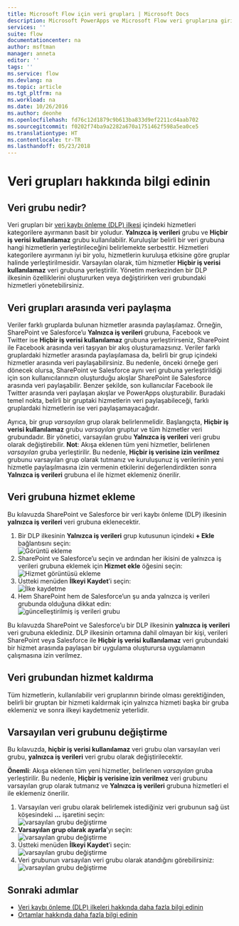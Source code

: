 ```yaml
---
title: Microsoft Flow için veri grupları | Microsoft Docs
description: Microsoft PowerApps ve Microsoft Flow veri gruplarına giriş.
services: ''
suite: flow
documentationcenter: na
author: msftman
manager: anneta
editor: ''
tags: ''
ms.service: flow
ms.devlang: na
ms.topic: article
ms.tgt_pltfrm: na
ms.workload: na
ms.date: 10/26/2016
ms.author: deonhe
ms.openlocfilehash: fd76c12d1879c9b613ba833d9ef2211cd4aab702
ms.sourcegitcommit: f0202f74ba9a2282a670a1751462f598a5ea0ce5
ms.translationtype: HT
ms.contentlocale: tr-TR
ms.lasthandoff: 05/23/2018
---
```

# <a name="learn-all-about-data-groups"></a>Veri grupları hakkında bilgi edinin
## <a name="what-is-a-data-group"></a>Veri grubu nedir?
Veri grupları bir [veri kaybı önleme (DLP) ilkesi](prevent-data-loss.md) içindeki hizmetleri kategorilere ayırmanın basit bir yoludur. **Yalnızca iş verileri** grubu ve **Hiçbir iş verisi kullanılamaz** grubu kullanılabilir. Kuruluşlar belirli bir veri grubuna hangi hizmetlerin yerleştirileceğini belirlemekte serbesttir. Hizmetleri kategorilere ayırmanın iyi bir yolu, hizmetlerin kuruluşa etkisine göre gruplar halinde yerleştirilmesidir. Varsayılan olarak, tüm hizmetler **Hiçbir iş verisi kullanılamaz** veri grubuna yerleştirilir. Yönetim merkezinden bir DLP ilkesinin özelliklerini oluştururken veya değiştirirken veri grubundaki hizmetleri yönetebilirsiniz.

## <a name="how-data-is-shared-between-data-groups"></a>Veri grupları arasında veri paylaşma
Veriler farklı gruplarda bulunan hizmetler arasında paylaşılamaz. Örneğin, SharePoint ve Salesforce’u **Yalnızca iş verileri** grubuna, Facebook ve Twitter ise **Hiçbir iş verisi kullanılamaz** grubuna yerleştirirseniz, SharePoint ile Facebook arasında veri taşıyan bir akış oluşturamazsınız. Veriler farklı gruplardaki hizmetler arasında paylaşılamasa da, belirli bir grup içindeki hizmetler arasında veri paylaşabilirsiniz. Bu nedenle, önceki örneğe geri dönecek olursa, SharePoint ve Salesforce aynı veri grubuna yerleştirildiği için son kullanıcılarınızın oluşturduğu akışlar SharePoint ile Salesforce arasında veri paylaşabilir. Benzer şekilde, son kullanıcılar Facebook ile Twitter arasında veri paylaşan akışlar ve PowerApps oluşturabilir. Buradaki temel nokta, belirli bir gruptaki hizmetlerin veri paylaşabileceği, farklı gruplardaki hizmetlerin ise veri paylaşamayacağıdır.  

Ayrıca, bir grup *varsayılan* grup olarak belirlenmelidir. Başlangıçta, **Hiçbir iş verisi kullanılamaz** grubu *varsayılan* gruptur ve tüm hizmetler veri grubundadır. Bir yönetici, varsayılan grubu **Yalnızca iş verileri** veri grubu olarak değiştirebilir. **Not**: Akışa eklenen tüm yeni hizmetler, belirlenen *varsayılan* gruba yerleştirilir. Bu nedenle, **Hiçbir iş verisine izin verilmez** grubunu varsayılan grup olarak tutmanız ve kuruluşunuz iş verilerinin yeni hizmetle paylaşılmasına izin vermenin etkilerini değerlendirdikten sonra **Yalnızca iş verileri** grubuna el ile hizmet eklemeniz önerilir.

## <a name="add-services-to-a-data-group"></a>Veri grubuna hizmet ekleme
Bu kılavuzda SharePoint ve Salesforce bir veri kaybı önleme (DLP) ilkesinin **yalnızca iş verileri** veri grubuna eklenecektir. 

1. Bir DLP ilkesinin **Yalnızca iş verileri** grup kutusunun içindeki **+ Ekle** bağlantısını seçin:    
   ![Görüntü ekleme](./media/introduction-to-data-groups/add-to-data-group-1.png)  
2. SharePoint ve Salesforce’u seçin ve ardından her ikisini de yalnızca iş verileri grubuna eklemek için **Hizmet ekle** öğesini seçin:    
   ![Hizmet görüntüsü ekleme](./media/introduction-to-data-groups/add-to-data-group-2.png)  
3. Üstteki menüden **İlkeyi Kaydet**’i seçin:  
   ![İlke kaydetme](./media/introduction-to-data-groups/add-to-data-group-4.png) 
4. Hem SharePoint hem de Salesforce’un şu anda yalnızca iş verileri grubunda olduğuna dikkat edin:  
   ![güncelleştirilmiş iş verileri grubu](./media/introduction-to-data-groups/add-to-data-group-3.png)   

Bu kılavuzda SharePoint ve Salesforce’u bir DLP ilkesinin **yalnızca iş verileri** veri grubuna eklediniz. DLP ilkesinin ortamına dahil olmayan bir kişi, verileri SharePoint veya Salesforce ile **Hiçbir iş verisi kullanılamaz** veri grubundaki bir hizmet arasında paylaşan bir uygulama oluşturursa uygulamanın çalışmasına izin verilmez.

## <a name="remove-services-from-a-data-group"></a>Veri grubundan hizmet kaldırma
Tüm hizmetlerin, kullanılabilir veri gruplarının birinde olması gerektiğinden, belirli bir gruptan bir hizmeti kaldırmak için yalnızca hizmeti başka bir gruba eklemeniz ve sonra ilkeyi kaydetmeniz yeterlidir.  

## <a name="change-the-default-data-group"></a>Varsayılan veri grubunu değiştirme
Bu kılavuzda, **hiçbir iş verisi kullanılamaz** veri grubu olan varsayılan veri grubu, **yalnızca iş verileri** veri grubu olarak değiştirilecektir.  

**Önemli**: Akışa eklenen tüm yeni hizmetler, belirlenen *varsayılan* gruba yerleştirilir. Bu nedenle, **Hiçbir iş verisine izin verilmez** veri grubunu varsayılan grup olarak tutmanız ve **Yalnızca iş verileri** grubuna hizmetleri el ile eklemeniz önerilir.

1. Varsayılan veri grubu olarak belirlemek istediğiniz veri grubunun sağ üst köşesindeki **...** işaretini seçin:    
   ![varsayılan grubu değiştirme](./media/introduction-to-data-groups/default-data-group-0.png)  
2. **Varsayılan grup olarak ayarla**’yı seçin:  
   ![varsayılan grubu değiştirme](./media/introduction-to-data-groups/default-data-group-1.png)   
3. Üstteki menüden **İlkeyi Kaydet**’i seçin:  
   ![varsayılan grubu değiştirme](./media/introduction-to-data-groups/add-to-data-group-4.png) 
4. Veri grubunun varsayılan veri grubu olarak atandığını görebilirsiniz:  
   ![varsayılan grubu değiştirme](./media/introduction-to-data-groups/default-data-group-2.png)   

## <a name="next-steps"></a>Sonraki adımlar
* [Veri kaybı önleme (DLP) ilkeleri hakkında daha fazla bilgi edinin](prevent-data-loss.md)
* [Ortamlar hakkında daha fazla bilgi edinin](environments-overview-admin.md)   

